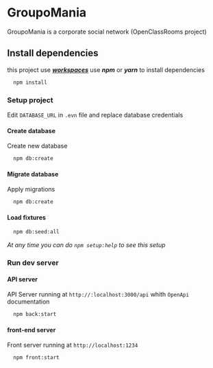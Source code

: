 # GroupoMania

GroupoMania is a corporate social network (OpenClassRooms project)

## Install dependencies

this project use [***workspaces***](https://docs.npmjs.com/cli/v7/using-npm/workspaces) use ***npm*** or ***yarn*** to install dependencies

```bash
  npm install
```

### Setup project

Edit `DATABASE_URL` in `.evn` file and replace database credentials

#### Create database

Create new database

```bash
  npm db:create
```

#### Migrate database

Apply migrations

```bash
  npm db:create
```

#### Load fixtures

```bash
  npm db:seed:all
```

*At any time you can do `npm setup:help` to see this setup*

### Run dev server

#### API server

API Server running at `http://:localhost:3000/api` whith `OpenApi` documentation

```bash
  npm back:start
```

#### front-end server

Front server running at `http://localhost:1234`

```bash
  npm front:start
```
